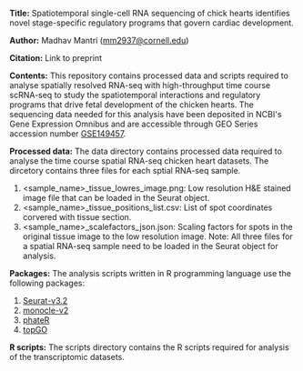**Title:** Spatiotemporal single-cell RNA sequencing of chick hearts identifies novel stage-specific regulatory programs that govern cardiac development.

**Author:** Madhav Mantri (mm2937@cornell.edu)

**Citation:** Link to preprint 

**Contents:** This repository contains processed data and scripts required to analyse spatially resolved RNA-seq with high-throughput time course scRNA-seq to study the spatiotemporal interactions and regulatory programs that drive fetal development of the chicken hearts. The sequencing data needed for this analysis have been deposited in NCBI's Gene Expression Omnibus and are accessible through GEO Series accession number [GSE149457](https://www.ncbi.nlm.nih.gov/geo/query/acc.cgi?acc=GSE149457).

**Processed data:** The data directory contains processed data required to analyse the time course spatial RNA-seq chicken heart datasets. The dircetory contains three files for each sptial RNA-seq sample.
1. <sample_name>_tissue_lowres_image.png: Low resolution H&E stained image file that can be loaded in the Seurat object.
2. <sample_name>_tissue_positions_list.csv: List of spot coordinates corvered with tissue section.
3. <sample_name>_scalefactors_json.json: Scaling factors for spots in the original tissue image to the low resolution image. 
Note: All three files for a spatial RNA-seq sample need to be loaded in the Seurat object for analysis.

**Packages:** The analysis scripts written in R programming language use the following packages:
1. [Seurat-v3.2](https://satijalab.org/seurat/v3.1/spatial_vignette.html)
2. [monocle-v2](http://cole-trapnell-lab.github.io/monocle-release/docs/#installing-monocle)
3. [phateR](https://cran.r-project.org/web/packages/phateR/readme/README.html#installation)
4. [topGO](https://www.bioconductor.org/packages/release/bioc/html/topGO.html)

**R scripts:** The scripts directory contains the R scripts required for analysis of the transcriptomic datasets.
